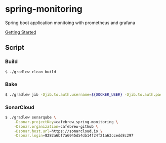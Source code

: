 # spring-monitoring
Spring boot application monitoing with prometheus and grafana

[Getting Started](https://github.com/cafebrew/spring-with-docker/blob/master/HELP.md)

## Script

### Build  

```bash
$ ./gradlew clean build
```

### Bake 

```bash
$ ./gradlew jib -Djib.to.auth.username=${DOCKER_USER} -Djib.to.auth.password=${DOCKER_PASS}
```

### SonarCloud

```bash
$ ./gradlew sonarqube \
    -Dsonar.projectKey=cafebrew_spring-monitoring \
    -Dsonar.organization=cafebrew-github \
    -Dsonar.host.url=https://sonarcloud.io \
    -Dsonar.login=8282a6bf7a6045d54db14f24f21a63ccedd8c297
```